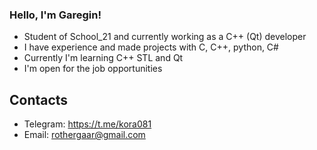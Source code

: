 ### Hello, I'm Garegin!
* Student of School_21 and currently working as a C++ (Qt) developer
* I have experience and made projects with C, C++, python, C#
* Currently I'm learning C++ STL and Qt
* I'm open for the job opportunities

## Contacts
* Telegram: https://t.me/kora081
* Email: rothergaar@gmail.com

